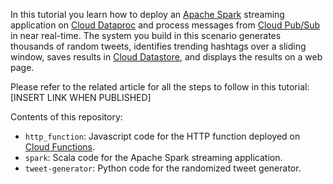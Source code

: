 In this tutorial you learn how to deploy an [Apache Spark](https://spark.apache.org/) streaming application on
[Cloud Dataproc](https://cloud.google.com/dataproc/) and process messages from [Cloud Pub/Sub](https://cloud.google.com/pubsub/)
in near real-time. The system you build in this scenario generates thousands of random tweets, identifies trending
hashtags over a sliding window, saves results in [Cloud Datastore](https://cloud.google.com/datastore/), and displays
the results on a web page.

Please refer to the related article for all the steps to follow in this tutorial: [INSERT LINK WHEN PUBLISHED]

Contents of this repository:

* `http_function`: Javascript code for the HTTP function deployed on [Cloud Functions](https://cloud.google.com/functions/).
* `spark`: Scala code for the Apache Spark streaming application.
* `tweet-generator`: Python code for the randomized tweet generator.